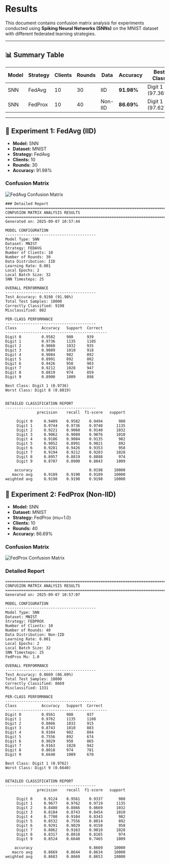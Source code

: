 # Results

This document contains confusion matrix analysis for experiments conducted using **Spiking Neural Networks (SNNs)** on the MNIST dataset with different federated learning strategies.

---

## 📊 Summary Table

| Model | Strategy | Clients | Rounds | Data | Accuracy | Best Class | Worst Class |
|-------|----------|---------|--------|------|----------|------------|-------------|
| SNN   | FedAvg   | 10      | 30     | IID  | **91.98%** | Digit 1 (97.36%) | Digit 8 (88.19%) |
| SNN   | FedProx  | 10      | 40     | Non-IID | **86.69%** | Digit 1 (97.62%) | Digit 9 (66.40%) |

---

## 🔹 Experiment 1: FedAvg (IID)

- **Model:** SNN  
- **Dataset:** MNIST  
- **Strategy:** FedAvg  
- **Clients:** 10  
- **Rounds:** 30  
- **Accuracy:** 91.98%  

### Confusion Matrix
![FedAvg Confusion Matrix](https://i.imgur.com/AI1lQJo.png)
```
### Detailed Report
================================================================================
CONFUSION MATRIX ANALYSIS RESULTS
================================================================================
Generated on: 2025-09-07 10:57:44

MODEL CONFIGURATION
----------------------------------------
Model Type: SNN
Dataset: MNIST
Strategy: FEDAVG
Number of Clients: 10
Number of Rounds: 30
Data Distribution: IID
Learning Rate: 0.001
Local Epochs: 2
Local Batch Size: 32
SNN Timesteps: 25

OVERALL PERFORMANCE
----------------------------------------
Test Accuracy: 0.9198 (91.98%)
Total Test Samples: 10000
Correctly Classified: 9198
Misclassified: 802

PER-CLASS PERFORMANCE
----------------------------------------
Class           Accuracy   Support  Correct 
---------------------------------------------
Digit 0         0.9582     980      939     
Digit 1         0.9736     1135     1105    
Digit 2         0.9060     1032     935     
Digit 3         0.9089     1010     918     
Digit 4         0.9084     982      892     
Digit 5         0.8991     892      802     
Digit 6         0.9426     958      903     
Digit 7         0.9212     1028     947     
Digit 8         0.8819     974      859     
Digit 9         0.8900     1009     898     

Best Class: Digit 1 (0.9736)
Worst Class: Digit 8 (0.8819)


DETAILED CLASSIFICATION REPORT
----------------------------------------
              precision    recall  f1-score   support

     Digit 0     0.9409    0.9582    0.9494       980
     Digit 1     0.9744    0.9736    0.9740      1135
     Digit 2     0.9221    0.9060    0.9140      1032
     Digit 3     0.9062    0.9089    0.9076      1010
     Digit 4     0.9186    0.9084    0.9135       982
     Digit 5     0.9052    0.8991    0.9021       892
     Digit 6     0.9281    0.9426    0.9353       958
     Digit 7     0.9194    0.9212    0.9203      1028
     Digit 8     0.8957    0.8819    0.8888       974
     Digit 9     0.8787    0.8900    0.8843      1009

    accuracy                         0.9198     10000
   macro avg     0.9189    0.9190    0.9189     10000
weighted avg     0.9198    0.9198    0.9198     10000

```


## 🔹 Experiment 2: FedProx (Non-IID)

- **Model:** SNN  
- **Dataset:** MNIST  
- **Strategy:** FedProx (mu=1.0)  
- **Clients:** 10  
- **Rounds:** 40  
- **Accuracy:** 86.69%  

### Confusion Matrix
![FedProx Confusion Matrix](https://i.imgur.com/lDH0X7E.png)

### Detailed Report
```
================================================================================
CONFUSION MATRIX ANALYSIS RESULTS
================================================================================
Generated on: 2025-09-07 10:57:07

MODEL CONFIGURATION
----------------------------------------
Model Type: SNN
Dataset: MNIST
Strategy: FEDPROX
Number of Clients: 10
Number of Rounds: 40
Data Distribution: Non-IID
Learning Rate: 0.001
Local Epochs: 2
Local Batch Size: 32
SNN Timesteps: 25
FedProx Mu: 1.0

OVERALL PERFORMANCE
----------------------------------------
Test Accuracy: 0.8669 (86.69%)
Total Test Samples: 10000
Correctly Classified: 8669
Misclassified: 1331

PER-CLASS PERFORMANCE
----------------------------------------
Class           Accuracy   Support  Correct 
---------------------------------------------
Digit 0         0.9561     980      937     
Digit 1         0.9762     1135     1108    
Digit 2         0.8866     1032     915     
Digit 3         0.8743     1010     883     
Digit 4         0.9104     982      894     
Digit 5         0.7556     892      674     
Digit 6         0.9029     958      865     
Digit 7         0.9163     1028     942     
Digit 8         0.8018     974      781     
Digit 9         0.6640     1009     670     

Best Class: Digit 1 (0.9762)
Worst Class: Digit 9 (0.6640)


DETAILED CLASSIFICATION REPORT
----------------------------------------
              precision    recall  f1-score   support

     Digit 0     0.9124    0.9561    0.9337       980
     Digit 1     0.9677    0.9762    0.9719      1135
     Digit 2     0.8480    0.8866    0.8669      1032
     Digit 3     0.8184    0.8743    0.8454      1010
     Digit 4     0.7700    0.9104    0.8343       982
     Digit 5     0.8532    0.7556    0.8014       892
     Digit 6     0.9291    0.9029    0.9158       958
     Digit 7     0.8862    0.9163    0.9010      1028
     Digit 8     0.8317    0.8018    0.8165       974
     Digit 9     0.8524    0.6640    0.7465      1009

    accuracy                         0.8669     10000
   macro avg     0.8669    0.8644    0.8634     10000
weighted avg     0.8683    0.8669    0.8653     10000
```
